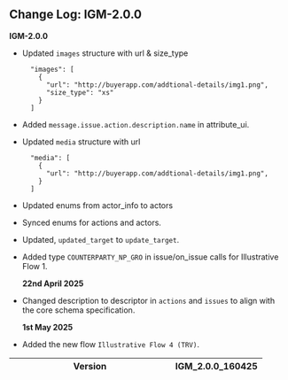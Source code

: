 ## Change Log: IGM-2.0.0

<table>
<colgroup>
<col style="width: 63%" />
<col style="width: 36%" />
</colgroup>
<thead>
<tr class="header">
<th>Version</th>
<th>IGM_2.0.0_160425</th>
</tr>

**IGM-2.0.0**

- Updated `images` structure with url & size_type
  ```
    "images": [
      {
        "url": "http://buyerapp.com/addtional-details/img1.png",
        "size_type": "xs"
      }
    ]
  ```
- Added `message.issue.action.description.name` in attribute_ui.
- Updated `media` structure with url
  ```
    "media": [
      {
        "url": "http://buyerapp.com/addtional-details/img1.png",
      }
    ]
  ```
- Updated enums from actor_info to actors
- Synced enums for actions and actors.
- Updated, `updated_target` to `update_target`.
- Added type `COUNTERPARTY_NP_GRO` in issue/on_issue calls for Illustrative Flow 1.

  ****22nd April 2025****

- Changed description to descriptor in `actions` and `issues` to align with the core schema specification.

  ****1st May 2025****

- Added the new flow `Illustrative Flow 4 (TRV)`.
